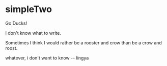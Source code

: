 # simpleTwo

Go Ducks!

I don't know what to write.

Sometimes I think I would rather be a rooster and crow than be a crow and roost.


whatever, i don't want to know -- lingya

